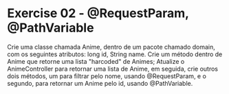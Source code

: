 # Exercise 02 - @RequestParam, @PathVariable

Crie uma classe chamada Anime, dentro de um pacote chamado domain, com os seguintes atributos: long id, String name. Crie um método dentro de Anime que retorne uma lista "harcoded" de Animes;
Atualize o AnimeController para retornar uma lista de Anime, em seguida, crie outros dois métodos, um para filtrar pelo nome, usando @RequestParam, e o segundo, para retornar um Anime pelo id, usando @PathVariable.